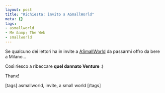 ```yaml
--- 
layout: post
title: "Richiesta: invito a ASmallWorld"
meta: {}
tags: 
- asmallworld
- Me &amp; The Web
- smallworld
---
```

Se qualcuno dei lettori ha in invite a [ASmallWorld](http://www.asmallworld.net/login.php) da passarmi offro da bere a Milano...  
  
Così riesco a ribeccare **quel dannato Venture** :)  
  
Thanx!  
  
[tags] asmallworld, invite, a small world [/tags] 
